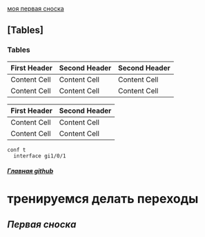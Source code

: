 [моя первая сноска](/README.md#%D1%82%D1%80%D0%B5%D0%BD%D0%B8%D1%80%D1%83%D0%B5%D0%BC%D1%81%D1%8F-%D0%B4%D0%B5%D0%BB%D0%B0%D1%82%D1%8C-%D0%BF%D0%B5%D1%80%D0%B5%D1%85%D0%BE%D0%B4%D1%8B")
## [Tables]

### Tables
                    
First Header  | Second Header  | Second Header  |
------------- | -------------  | -------------  |
Content Cell  | Content Cell   | Content Cell   |
Content Cell  | Content Cell   | Content Cell   |

| First Header  | Second Header |
| ------------- | ------------- |
| Content Cell  | Content Cell  |
| Content Cell  | Content Cell  |

```
conf t
  interface gi1/0/1
```
##### [Главная github](https://github.com/")





# тренируемся делать переходы



















## *Первая сноска*
